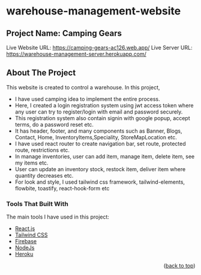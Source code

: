 # warehouse-management-website
## Project Name: Camping Gears

<!-- LIVE WEBSITE LINK -->
Live Website URL: https://camping-gears-ac126.web.app/
Live Server URL: https://warehouse-management-server.herokuapp.com/

<!-- ABOUT THE PROJECT -->
## About The Project

This website is created to control a warehouse. 
In this project,
* I have used camping idea to implement the entire process. 
* Here, I created a login registration system using jwt access token where any user can try to register/login with email and password securely.
* This registration system also contain signin with google popup, accept terms, do a password reset etc. 
* It has header, footer, and many components such as Banner, Blogs, Contact, Home, InventoryItems,Speciality, StoreMapLocation etc.
* I have used react router to create navigation bar, set route, protected route, restrictions etc.
* In manage inventories, user can add item, manage item, delete item, see my items etc.
* User can update an inventory stock, restock item, deliver item where quantity decreases etc.
* For look and style, I used tailwind css framework, tailwind-elements, flowbite, toastify, react-hook-form etc

<!-- BUILD WITH -->
### Tools That Built With

The main tools I have used in this project:
* [React.js](https://reactjs.org/)
* [Tailwind CSS](https://tailwindcss.com/)
* [Firebase](https://firebase.google.com/)
* [NodeJs](https://nodejs.org/)
* [Heroku](https://dashboard.heroku.com/)

<p align="right">(<a href="#top">back to top</a>)</p>
